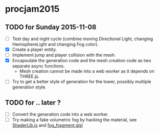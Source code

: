 # procjam2015

## TODO for Sunday 2015-11-08

- [ ] Test day and night cycle (combine moving Directional Light, changing HemisphereLight and changing Fog color).
- [X] Create a player entity.
- [ ] Implement jump and player collision with the mesh.
- [X] Encapsulate the generation code and the mesh creation code as two separate async functions.
  - Mesh creation cannot be made into a web worker as it depends on THREE.js.
- [ ] Try to get a better style of generation for the tower, possibly multiple generation style.

## TODO for .. later ?

- [ ] Convert the generation code into a web worker.
- [ ] Try making a fake volumetric fog by hacking the material, see [ShaderLib.js](https://github.com/mrdoob/three.js/blob/master/src/renderers/shaders/ShaderLib.js) and [fog_fragment.glsl](https://github.com/mrdoob/three.js/blob/master/src/renderers/shaders/ShaderChunk/fog_fragment.glsl)
